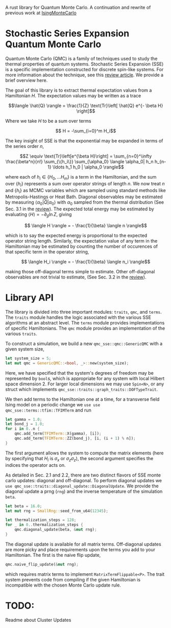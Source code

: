 A rust library for Quantum Monte Carlo.
A continuation and rewrite of previous work at [IsingMonteCarlo](https://github.com/Renmusxd/IsingMonteCarlo)

# Stochastic Series Expansion Quantum Monte Carlo
Quantum Monte Carlo (QMC) is a family of techniques used to study the thermal properties of quantum systems.
Stochastic Series Expansion (SSE) is a specific implementation constructed for discrete spin-like systems.
For more information about the technique, see this [review article](https://arxiv.org/pdf/1909.10591).
We provide a brief overview here.

The goal of this library is to extract thermal expectation values from a Hamiltonian $H$.
The expectation values may be written as a trace 

$$\langle \hat{Q} \rangle = \frac{1}{Z} \text{Tr}\left[ \hat{Q} e^{- \beta H} \right]$$

Where we take $H$ to be a sum over terms

$$ H = -\sum_{i=0}^m H_i$$

The key insight of SSE is that the exponential may be expanded in terms of the series order $n$,

$$Z \equiv \text{Tr}\left[e^{\beta H}\right] = \sum_{n=0}^\infty \frac{\beta^n}{n!} \sum_{\{h_i\}} \sum_{\alpha_0} \langle \alpha_0| h_n h_{n-1} \ldots h_1 h_0 | \alpha_0 \rangle$$

where each of $h_i \in \{H_0, \ldots H_m\}$ is a term in the Hamiltonian, and the sum over $\{h_i\}$ represents a sum over operator strings of length $n$.
We now treat $n$ and $\{h_i\}$ as MCMC variables which are sampled using standard methods like Metropolis-Hastings or Heat Bath.
Diagonal observables may be estimated by measuring $\langle \alpha_0 \vert \hat{Q} \vert \alpha_0 \rangle$ with $\alpha_0$
sampled from the thermal distribution (See Sec. 3.1 in the [review](https://arxiv.org/pdf/1909.10591)).
The expected total energy may be estimated by evaluating $\langle H \rangle = -\partial_\beta \ln Z$, giving

$$ \langle H \rangle = - \frac{1}{\beta} \langle n \rangle$$

which is to say the expected energy is proportional to the expected operator string length.
Similarly, the expectation value of any term in the Hamiltonian may be estimated by counting the number of occurences of
that specific term in the operator string,

$$ \langle H_i \rangle = - \frac{1}{\beta} \langle n_i \rangle$$

making those off-diagonal terms simple to estimate. Other off-diagonal observables are not trivial to estimate, (See Sec. 3.2 in the [review](https://arxiv.org/pdf/1909.10591)).

# Library API
The library is divided into three important modules: `traits`, `qmc`, and `terms`.
The `traits` module handles the logic associated with the various SSE algorithms at an abstract level.
The `terms` module provides implementations of specific Hamiltonians.
The `qmc` module provides an implementation of the various `traits`.

To construct a simulation, we build a new `qmc_sse::qmc::GenericQMC` with a given system size,
```rust
let system_size = 5;
let mut qmc = GenericQMC::<bool, _>::new(system_size);
```
Here, we have specified that the system's degrees of freedom may be represented by `bool`s, which is appropriate for any system with local Hilbert space dimension 2.
For larger local dimensions we may use `Spin<N>`, or any struct which implements `qmc_sse::traits::graph_traits::DOFTypeTrait`.

We then add terms to the Hamiltonian one at a time, for a transverse field Ising model on a periodic change we `use use qmc_sse::terms::tfim::TFIMTerm` and run
```rust
let gamma = 1.0;
let bond_j = 1.0;
for i in 0..n {
    qmc.add_term(TFIMTerm::X(gamma), [i]);
    qmc.add_term(TFIMTerm::ZZ(bond_j), [i, (i + 1) % n]);
}
```
The first argument allows the system to compute the matrix elements (here by specifying that $H_i$ is $\sigma_x$ or $\sigma_z \sigma_z$),
the second argument specifies the indices the operator acts on.

As detailed in Sec. 2.1 and 2.2, there are two distinct flavors of SSE monte carlo updates: diagonal and off-diagonal.
To perform diagonal updates we `use qmc_sse::traits::diagonal_update::DiagonalUpdate`.
We provide the diagonal update a prng (`rng`) and the inverse temperature of the simulation `beta`.

```rust
let beta = 16.0;
let mut rng = SmallRng::seed_from_u64(12345);

let thermalization_steps = 128;
for _ in 0..thermalization_steps {
    qmc.diagonal_update(beta, &mut rng);
}
```
The diagonal update is available for all matrix terms.
Off-diagonal updates are more picky and place requirements upon the terms you add to your Hamiltonian.
The first is the naive flip update,
```rust
qmc.naive_flip_update(&mut rng);
```
which requires matrix terms to implement `MatrixTermFlippable<P>`. The trait system prevents code from compiling if the
given Hamiltonian is incompatible with the chosen Monte Carlo update rule.

# TODO:
Readme about Cluster Updates
